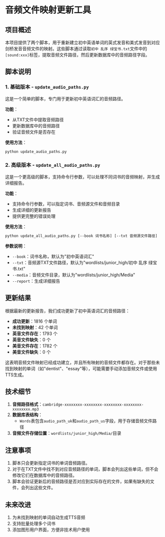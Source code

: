 # 音频文件映射更新工具

## 项目概述

本项目提供了两个脚本，用于重新建立初中英语单词的英式发音和美式发音到对应剑桥发音音频文件的映射。这些脚本通过读取`初中 乱序 绿宝书.txt`文件中的`[sound:xxx]`标签，提取音频文件路径，然后更新数据库中的音频路径字段。

## 脚本说明

### 1. 基础版本 - `update_audio_paths.py`

这是一个简单的脚本，专门用于更新初中英语词汇的音频路径。

**功能**：
- 从TXT文件中提取音频路径
- 更新数据库中的音频路径
- 验证音频文件是否存在

**使用方法**：
```bash
python update_audio_paths.py
```

### 2. 高级版本 - `update_all_audio_paths.py`

这是一个更高级的脚本，支持命令行参数，可以处理不同词书的音频映射，并生成详细报告。

**功能**：
- 支持命令行参数，可以指定词书、音频源文件和音频目录
- 生成详细的更新报告
- 提供更完整的错误处理

**使用方法**：
```bash
python update_all_audio_paths.py [--book 词书名称] [--txt 音频源文件路径] [--media 音频文件目录] [--report]
```

**参数说明**：
- `--book`：词书名称，默认为"初中英语词汇"
- `--txt`：音频源TXT文件路径，默认为"wordlists/junior_high/初中 乱序 绿宝书.txt"
- `--media`：音频文件目录，默认为"wordlists/junior_high/Media"
- `--report`：生成详细报告

## 更新结果

根据最新的更新报告，我们成功更新了初中英语词汇的音频路径：

- **成功更新**：1816 个单词
- **未找到映射**：42 个单词
- **英音文件存在**：1793 个
- **英音文件缺失**：0 个
- **美音文件存在**：1782 个
- **美音文件缺失**：0 个

这表明音频文件映射已经成功建立，并且所有映射的音频文件都存在。对于那些未找到映射的单词（如"dentist"、"essay"等），可能需要手动添加音频文件或使用TTS生成。

## 技术细节

1. **音频路径格式**：`cambridge-xxxxxxxx-xxxxxxxx-xxxxxxxx-xxxxxxxx-xxxxxxxx.mp3`
2. **数据库表结构**：
   - `Words`表包含`audio_path_uk`和`audio_path_us`字段，用于存储音频文件路径
3. **音频文件存储位置**：`wordlists/junior_high/Media/`目录

## 注意事项

1. 脚本只会更新指定词书的单词音频路径。
2. 对于在TXT文件中找不到对应音频路径的单词，脚本会列出这些单词，但不会修改它们在数据库中的音频路径。
3. 脚本会验证更新后的音频路径是否对应到实际存在的文件，如果有缺失的文件，会列出这些文件。

## 未来改进

1. 为未找到映射的单词自动生成TTS音频
2. 支持批量处理多个词书
3. 添加图形用户界面，方便非技术用户使用